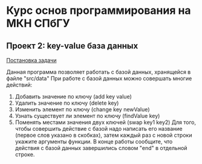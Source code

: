 # Курс основ программирования на МКН СПбГУ
## Проект 2: key-value база данных

[Постановка задачи](./TASK.md)

Данная программа позволяет работать с базой данных, хранящейся в файле
"src/data"
При работе с базой данных можно совершать многие действий:
1) Добавить значение по ключу (add key value)
2) Удалить значение по ключу (delete key)
3) Изменить элемент по ключу (change key newValue)
4) Узнать существует ли элемент по ключу (findValue key)
5) Поменять местами значения двух ключей (swap key1 key2)
Для того, чтобы совершить действие с базой надо написать его название 
(первое слов указано в скобках), затем каждый раз с новой строки
укажите аргументы функции. В конце работы сообщите, что действия с базой данных 
завершились словом "end" в отдельной строке.
